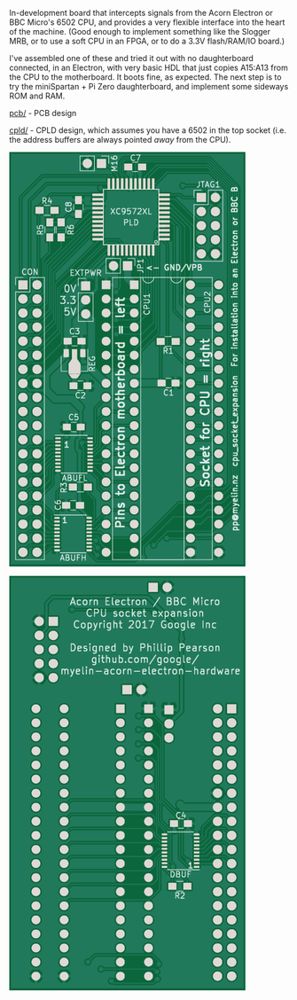 In-development board that intercepts signals from the Acorn Electron
or BBC Micro's 6502 CPU, and provides a very flexible interface into
the heart of the machine.  (Good enough to implement something like
the Slogger MRB, or to use a soft CPU in an FPGA, or to do a 3.3V
flash/RAM/IO board.)

I've assembled one of these and tried it out with no daughterboard
connected, in an Electron, with very basic HDL that just copies
A15:A13 from the CPU to the motherboard.  It boots fine, as expected.
The next step is to try the miniSpartan + Pi Zero daughterboard, and
implement some sideways ROM and RAM.

[pcb/](pcb/) - PCB design

[cpld/](cpld/) - CPLD design, which assumes you have a 6502 in the top
socket (i.e. the address buffers are always pointed *away* from the
CPU).

![PCB front](pcb/pcb-front.png)

![PCB back](pcb/pcb-back.png)
